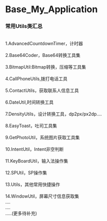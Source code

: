 # Base_My_Application
<h3>常用Utils类汇总</h3><br>
1.AdvancedCountdownTimer，计时器<br><br>
2.Base64Coder，Base64转换工具集<br><br>
3.BitmapUtil:Bitmap转换，压缩等工具集<br><br>
4.CallPhoneUtils,拨打电话工具<br><br>
5.ContactUtils，获取联系人信息工具<br><br>
6.DateUtil,时间转换工具<br><br>
7.DensityUtils，设计转换工具，dp2px/px2dp....<br><br>
8.EasyToast，吐司工具集<br><br>
9.GetPhotoUtil，系统图片获取工具集<br><br>
10.IntentUtil，Intent非空判断<br><br>
11.KeyBoardUtil，输入法操作集<br><br>
12.SPUtil，SP操作集<br><br>
13.Utils，其他常用快捷操作<br><br>
14.WindowUtil，屏幕尺寸信息获取集<br>
....<br>
....<br>
.....(更多待补充)
